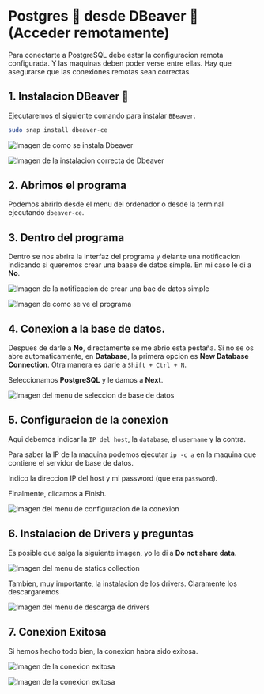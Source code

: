 # Postgres 🐘 desde DBeaver 🦫 (Acceder remotamente)
Para conectarte a PostgreSQL debe estar la configuracion remota configurada. Y las maquinas deben poder verse entre ellas. Hay que asegurarse que las conexiones remotas sean correctas.

## 1. Instalacion DBeaver 🦫
Ejecutaremos el siguiente comando para instalar `BBeaver`.
```bash
sudo snap install dbeaver-ce
```

![Imagen de como se instala Dbeaver](img/dbeaver/dbeaver_001.png)

![Imagen de la instalacion correcta de Dbeaver](img/dbeaver/dbeaver_002.png)

## 2. Abrimos el programa
Podemos abrirlo desde el menu del ordenador o desde la terminal ejecutando `dbeaver-ce`.

## 3. Dentro del programa
Dentro se nos abrira la interfaz del programa y delante una notificacion indicando si queremos crear una baase de datos simple. En mi caso le di a **No**.

![Imagen de la notificacion de crear una bae de datos simple](img/dbeaver/dbeaver_003.png)

![Imagen de como se ve el programa](img/dbeaver/dbeaver_004.png)


## 4. Conexion a la base de datos.
Despues de darle a **No**, directamente se me abrio esta pestaña. Si no se os abre automaticamente, en **Database**, la primera opcion es **New Database Connection**. Otra manera es darle a `Shift + Ctrl + N`.

Seleccionamos **PostgreSQL** y le damos a **Next**.

![Imagen del menu de seleccion de base de datos](img/dbeaver/dbeaver_005.png)

## 5. Configuracion de la conexion
Aqui debemos indicar la `IP del host`, la `database`, el `username` y la contra.

Para saber la IP de la maquina podemos ejecutar `ip -c a` en la maquina que contiene el servidor de base de datos.

Indico la direccion IP del host y mi password (que era `password`).

Finalmente, clicamos a Finish.

![Imagen del menu de configuracion de la conexion](img/dbeaver/dbeaver_006.png)

## 6. Instalacion de Drivers y preguntas
Es posible que salga la siguiente imagen, yo le di a **Do not share data**.

![Imagen del menu de statics collection](img/dbeaver/dbeaver_007.png)

Tambien, muy importante, la instalacion de los drivers. Claramente los descargaremos

![Imagen del menu de descarga de drivers](img/dbeaver/dbeaver_008.png)

## 7. Conexion Exitosa
Si hemos hecho todo bien, la conexion habra sido exitosa.

![Imagen de la conexion exitosa](img/dbeaver/dbeaver_009.png)

![Imagen de la conexion exitosa](img/dbeaver/dbeaver_010.png)
